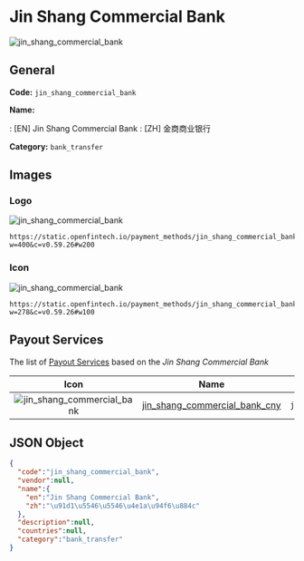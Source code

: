 
# Jin Shang Commercial Bank 
![jin_shang_commercial_bank](https://static.openfintech.io/payment_methods/jin_shang_commercial_bank/logo.svg?w=400&c=v0.59.26#w200)  

## General 
**Code:** `jin_shang_commercial_bank` 
 
**Name:** 
 
:	[EN] Jin Shang Commercial Bank 
:	[ZH] 金商商业银行 
 
**Category:** `bank_transfer` 
 

## Images 

### Logo 
![jin_shang_commercial_bank](https://static.openfintech.io/payment_methods/jin_shang_commercial_bank/logo.svg?w=400&c=v0.59.26#w200)  

```
https://static.openfintech.io/payment_methods/jin_shang_commercial_bank/logo.svg?w=400&c=v0.59.26#w200
```  

### Icon 
![jin_shang_commercial_bank](https://static.openfintech.io/payment_methods/jin_shang_commercial_bank/icon.svg?w=278&c=v0.59.26#w100)  

```
https://static.openfintech.io/payment_methods/jin_shang_commercial_bank/icon.svg?w=278&c=v0.59.26#w100
```  

## Payout Services 
 
The list of [Payout Services](/payout-services/) based on the _Jin Shang Commercial Bank_ 

|Icon|Name|Code| 
|:---:|:---:|:---:| 
|![jin_shang_commercial_bank](https://static.openfintech.io/payout_methods/jin_shang_commercial_bank/icon.svg?w=278&c=v0.59.26#w40) |[jin_shang_commercial_bank_cny](/payout-services/jin_shang_commercial_bank_cny/)|`jin_shang_commercial_bank_cny`| 
 

## JSON Object 

```json
{
  "code":"jin_shang_commercial_bank",
  "vendor":null,
  "name":{
    "en":"Jin Shang Commercial Bank",
    "zh":"\u91d1\u5546\u5546\u4e1a\u94f6\u884c"
  },
  "description":null,
  "countries":null,
  "category":"bank_transfer"
}
```  
